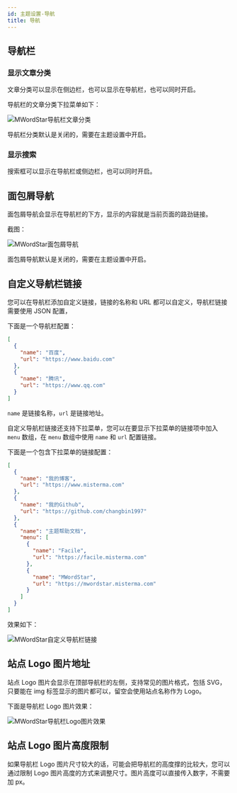 ```yaml
---
id: 主题设置-导航
title: 导航
---
```


## 导航栏

### 显示文章分类

文章分类可以显示在侧边栏，也可以显示在导航栏，也可以同时开启。

导航栏的文章分类下拉菜单如下：

![MWordStar导航栏文章分类](/docs/16043808193287.jpg)

导航栏分类默认是关闭的，需要在主题设置中开启。

### 显示搜索

搜索框可以显示在导航栏或侧边栏，也可以同时开启。

## 面包屑导航

面包屑导航会显示在导航栏的下方，显示的内容就是当前页面的路劲链接。

截图：

![MWordStar面包屑导航](/docs/16043808519660.jpg)

面包屑导航默认是关闭的，需要在主题设置中开启。

## 自定义导航栏链接

您可以在导航栏添加自定义链接，链接的名称和 URL 都可以自定义，导航栏链接需要使用 JSON 配置，

下面是一个导航栏配置：

```json
[
  {
    "name": "百度",
    "url": "https://www.baidu.com"
  },
  {
    "name": "腾讯",
    "url": "https://www.qq.com"
  }
]
```

`name` 是链接名称，`url` 是链接地址。

自定义导航栏链接还支持下拉菜单，您可以在要显示下拉菜单的链接项中加入 `menu` 数组，在 `menu` 数组中使用 `name` 和 `url` 配置链接。

下面是一个包含下拉菜单的链接配置：

```json
[
  {
    "name": "我的博客",
    "url": "https://www.misterma.com"
  },
  {
    "name": "我的Github",
    "url": "https://github.com/changbin1997"
  },
  {
    "name": "主题帮助文档",
    "menu": [
      {
        "name": "Facile",
        "url": "https://facile.misterma.com"
      },
      {
        "name": "MWordStar",
        "url": "https://mwordstar.misterma.com"
      }
    ]
  }
]
```

效果如下：

![MWordStar自定义导航栏链接](/docs/customize-nav-link.png)

## 站点 Logo 图片地址

站点 Logo 图片会显示在顶部导航栏的左侧，支持常见的图片格式，包括 SVG，只要能在 img 标签显示的图片都可以，留空会使用站点名称作为 Logo。

下面是导航栏 Logo 图片效果：

![MWordStar导航栏Logo图片效果](/docs/nav-logo.jpg)

## 站点 Logo 图片高度限制

如果导航栏 Logo 图片尺寸较大的话，可能会把导航栏的高度撑的比较大，您可以通过限制 Logo 图片高度的方式来调整尺寸。图片高度可以直接传入数字，不需要加 px。